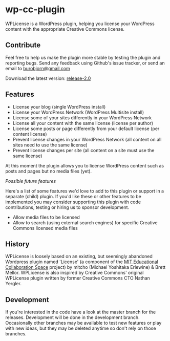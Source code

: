 wp-cc-plugin
============

WPLicense is a WordPress plugin, helping you license your WordPress content with the appropriate Creative Commons license. 

## Contribute
Feel free to help us make the plugin more stable by testing the plugin and reporting bugs.
Send any feedback using Github's issue tracker, or send an email to burobjorn@gmail.com

Download the latest version:
[release-2.0](https://github.com/tarmot/wp-cc-plugin/releases/tag/release-2.0)

## Features 
- License your blog (single WordPress install)
- License your WordPress Network (WordPress Multisite install)
- License some of your sites differently in your WordPress Network
- License all your content with the same license (license per author)
- License some posts or page differently from your default license (per content license) 
- Prevent license changes in your WordPress Network (all content on all sites need to use the same license)
- Prevent license changes per site (all content on a site must use the same license) 

At this moment the plugin allows you to license WordPress content such as posts and pages but no media files (yet).

*Possible future features*

Here's a list of some features we'd love to add to this plugin or support in a separate (child) plugin. 
If you'd like these or other features to be implemented you may consider supporting this plugin with code contributions, 
testing or hiring us to sponsor development.  

- Allow media files to be licensed 
- Allow to search (using external search engines) for specific Creative Commons licensed media files 

## History 
WPLicense is loosely based on an existing, but seemingly abandoned Wordpress plugin named 'License' (a component of the [MIT Educational Collaboration Space](http://ecs.mit.edu) project) 
by mitcho (Michael Yoshitaka Erlewine) & Brett Mellor. WPLicense is also inspired by Creative Commons' original WPLicense plugin written by former Creative Commons CTO Nathan Yergler.    


## Development
If you're interested in the code have a look at the master branch for the releases. Development will be done in the development branch. 
Occasionally other branches may be available to test new features or play with new ideas, but they may be deleted anytime so don't rely on those branches.  
